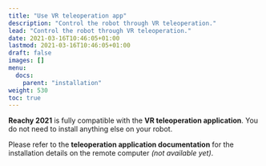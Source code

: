 ```yaml
---
title: "Use VR teleoperation app"
description: "Control the robot through VR teleoperation."
lead: "Control the robot through VR teleoperation."
date: 2021-03-16T10:46:05+01:00
lastmod: 2021-03-16T10:46:05+01:00
draft: false
images: []
menu:
  docs:
    parent: "installation"
weight: 530
toc: true
---
```


**Reachy 2021** is fully compatible with the **VR teleoperation application**. You do not need to install anything else on your robot. 

Please refer to the **teleoperation application documentation** for the installation details on the remote computer *(not available yet)*.

